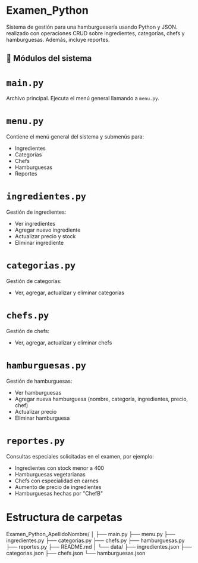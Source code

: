 # Examen_Python

Sistema de gestión para una hamburguesería usando Python y JSON. realizado con operaciones CRUD sobre ingredientes, categorías, chefs y hamburguesas. Además, incluye reportes.
## 🧠 Módulos del sistema

# `main.py`
Archivo principal. Ejecuta el menú general llamando a `menu.py`.

# `menu.py`
Contiene el menú general del sistema y submenús para:
- Ingredientes
- Categorías
- Chefs
- Hamburguesas
- Reportes

# `ingredientes.py`
Gestión de ingredientes:
- Ver ingredientes
- Agregar nuevo ingrediente
- Actualizar precio y stock
- Eliminar ingrediente

# `categorias.py`
Gestión de categorías:
- Ver, agregar, actualizar y eliminar categorías

# `chefs.py`
Gestión de chefs:
- Ver, agregar, actualizar y eliminar chefs

# `hamburguesas.py`
Gestión de hamburguesas:
- Ver hamburguesas
- Agregar nueva hamburguesa (nombre, categoría, ingredientes, precio, chef)
- Actualizar precio
- Eliminar hamburguesa

# `reportes.py`
Consultas especiales solicitadas en el examen, por ejemplo:
- Ingredientes con stock menor a 400
- Hamburguesas vegetarianas
- Chefs con especialidad en carnes
- Aumento de precio de ingredientes
- Hamburguesas hechas por "ChefB"

#  Estructura de carpetas

Examen_Python_ApellidoNombre/
│
├── main.py
├── menu.py
├── ingredientes.py
├── categorias.py
├── chefs.py
├── hamburguesas.py
├── reportes.py
├── README.md
│
└── data/
├── ingredientes.json
├── categorias.json
├── chefs.json
└── hamburguesas.json